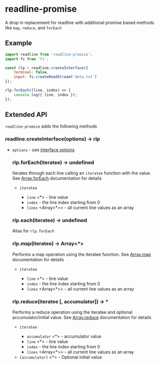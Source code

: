 # readline-promise

A drop in replacement for readline with additional promise based methods like `map`, `reduce`, and `forEach`

## Example
```js
import readline from 'readline-promise';
import fs from 'fs';

const rlp = readline.createInterface({
    terminal: false,
    input: fs.createReadStream('data.txt')
});

rlp.forEach((line, index) => {
    console.log({ line, index });
});
```
## Extended API

`readline-promise` adds the following methods

### readline.createInterface(options) → rlp

* `options` <Object> - see [interface options](https://nodejs.org/api/readline.html#readline_readline_createinterface_options)

### rlp.forEach(iteratee) → undefined

Iterates through each line calling an `iteratee` function with the value. See [Array.forEach](https://developer.mozilla.org/en-US/docs/Web/JavaScript/Reference/Global_Objects/Array/forEach) documentation for details

* `iteratee` <Function>
  * `line` <*> - line value
  * `index` <Number> - the line index starting from 0
  * `lines` <Array<*>> - all current line values as an array

### rlp.each(iteratee) → undefined

Alias for `rlp.forEach`

### rlp.map(iteratee) → Array<*>

Performs a map operation using the iteratee function. See [Array.map](https://developer.mozilla.org/en-US/docs/Web/JavaScript/Reference/Global_Objects/Array/map) documentation for details

* `iteratee` <Function>
  * `line` <*> - line value
  * `index` <Number> - the line index starting from 0
  * `lines` <Array<*>> - all current line values as an array

### rlp.reduce(iteratee [, accumulator]) → *

Performs a reduce operation using the iteratee and optional accumulator/initial value. See [Array.reduce](https://developer.mozilla.org/en-US/docs/Web/JavaScript/Reference/Global_Objects/Array/reduce) documentation for details

* `iteratee` <Function>
  * `accumulator` <*> - accumulator value
  * `line` <*> - line value
  * `index` <Number> - the line index starting from 0
  * `lines` <Array<*>> - all current line values as an array
* `[accumulator]` <*> - Optional initial value

